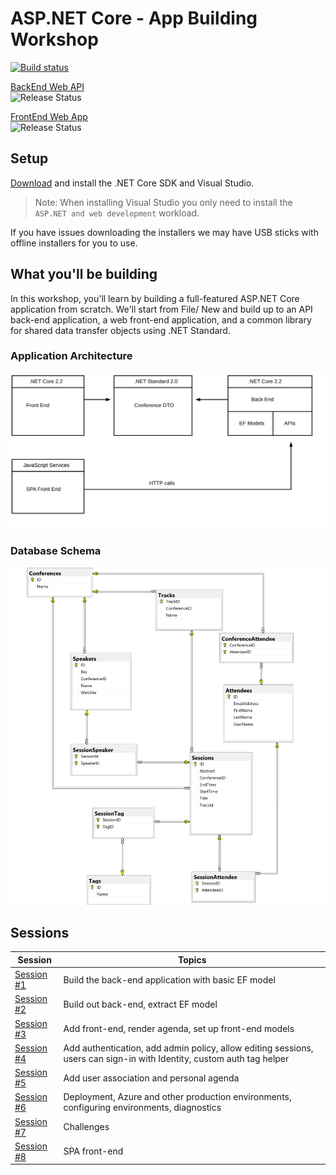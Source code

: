 # ASP.NET Core - App Building Workshop

<a href="https://dotnet.visualstudio.com/AspNetCoreWorkshop/_apis/build/status/ASP.NET%20Workshop-ASP.NET%20Core%202.1)](https://dotnet.visualstudio.com/AspNetCoreWorkshop/_build/latest?definitionId=30">![Build status](https://dotnet.visualstudio.com/AspNetCoreWorkshop/_apis/build/status/ASP.NET%20Workshop-ASP.NET%20Core%202.1?branchName=master)</a>

[BackEnd Web API](https://aspnetcorews-backend.azurewebsites.net)<br/> ![Release Status](https://dotnet.vsrm.visualstudio.com/_apis/public/Release/badge/a68bc2e9-c4e7-4af9-80a5-2cfdbcb4805f/3/5)

[FrontEnd Web App](https://aspnetcorews-frontend.azurewebsites.net)
<br/>![Release Status](https://dotnet.vsrm.visualstudio.com/_apis/public/Release/badge/a68bc2e9-c4e7-4af9-80a5-2cfdbcb4805f/3/6)

## Setup

[Download](https://www.microsoft.com/net/download) and install the .NET Core SDK and Visual Studio.

> Note: When installing Visual Studio you only need to install the `ASP.NET and web development` workload.

If you have issues downloading the installers we may have USB sticks with offline installers for you to use.

## What you'll be building
In this workshop, you'll learn by building a full-featured ASP.NET Core application from scratch. We'll start from File/ New and build up to an API back-end application, a web front-end application, and a common library for shared data transfer objects using .NET Standard.

### Application Architecture
![Architecture Diagram](/docs/images/ConferencePlannerArchitectureDiagram.svg)

### Database Schema
![Database Schema Diagram](/docs/conference-planner-db-diagram.png)

## Sessions

| Session | Topics |
| ----- | ---- |
| [Session #1](/docs/1.%20Create%20BackEnd%20API%20project.md) | Build the back-end application with basic EF model |
| [Session #2](/docs/2.%20Build%20out%20BackEnd%20and%20Refactor.md) | Build out back-end, extract EF model |  |
| [Session #3](/docs/3.%20Add%20front-end%2C%20render%20agenda%2C%20set%20up%20front-end%20models.md) | Add front-end, render agenda, set up front-end models |
| [Session #4](/docs/4.%20Add%20auth%20features.md) | Add authentication, add admin policy, allow editing sessions, users can sign-in with Identity, custom auth tag helper |
| [Session #5](/docs/5.%20Add%20personal%20agenda.md) | Add user association and personal agenda |
| [Session #6](docs/6.%20Production%20Readiness%20and%20Deployment.md) | Deployment, Azure and other production environments, configuring environments, diagnostics |
| [Session #7](/docs/7.%20Challenges.md) | Challenges |
| [Session #8](/docs/8.%20SPA%20FrontEnd.md) | SPA front-end |
